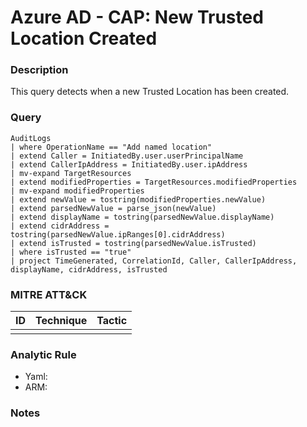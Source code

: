 # Azure AD - CAP: New Trusted Location Created

### Description
This query detects when a new Trusted Location has been created.

### Query
```kql
AuditLogs
| where OperationName == "Add named location"
| extend Caller = InitiatedBy.user.userPrincipalName
| extend CallerIpAddress = InitiatedBy.user.ipAddress
| mv-expand TargetResources
| extend modifiedProperties = TargetResources.modifiedProperties
| mv-expand modifiedProperties
| extend newValue = tostring(modifiedProperties.newValue)
| extend parsedNewValue = parse_json(newValue)
| extend displayName = tostring(parsedNewValue.displayName)
| extend cidrAddress = tostring(parsedNewValue.ipRanges[0].cidrAddress)
| extend isTrusted = tostring(parsedNewValue.isTrusted)
| where isTrusted == "true"
| project TimeGenerated, CorrelationId, Caller, CallerIpAddress, displayName, cidrAddress, isTrusted
```

### MITRE ATT&CK
| ID | Technique | Tactic |
|----|-----------|--------|
|    |           |        |

### Analytic Rule
- Yaml: []()
- ARM: []()

### Notes